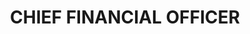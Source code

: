---
name : MR. LEE LOFTHUS
department: DEPARTMENT OF JUSTICE
title: CHIEF FINANCIAL OFFICER
img:
description: Lee Lofthus was appointed as Assistant Attorney General for Administration on December 15, 2006. Prior to his appointment, he served as the Acting Assistant Attorney General for Administration, and earlier he was the Principal Deputy Assistant Attorney General/Controller, Justice Management Division. Mr. Lofthus is the Department’s Chief Financial Officer, and his responsibilities include Department-wide financial reporting, budget formulation and execution, accounting operations, assets forfeiture fund operational support, procurement, and debt management support. Mr. Lofthus also oversees facilities management, human resources, business services, and planning. He is a key executive liaison with the appropriations subcommittees on appropriations matters. He is also is responsible for key initiatives in the President’s Management Agenda, and the issuance of the Department’s public financial statements.
             
   Mr. Lofthus joined the Department of Justice in 1982, and has served in management positions overseeing financial operations, financial policy, reporting, and systems. He was the Department’s Controller and Deputy Chief Financial Officer from August 2003 to May 2006, and was Director, Finance Staff, Justice Management Division, from January 1999 to August 2003. Prior to becoming the Finance Staff director in January 1999, he was the Chief, Finance Branch, for the Federal Bureau of Prisons, serving in that capacity since 1995. Mr. Lofthus received his MBA in 1982 from The American University in Washington, D.C. In 2006, Mr. Lofthus was the recipient of a Meritorious Presidential Rank Award.

---